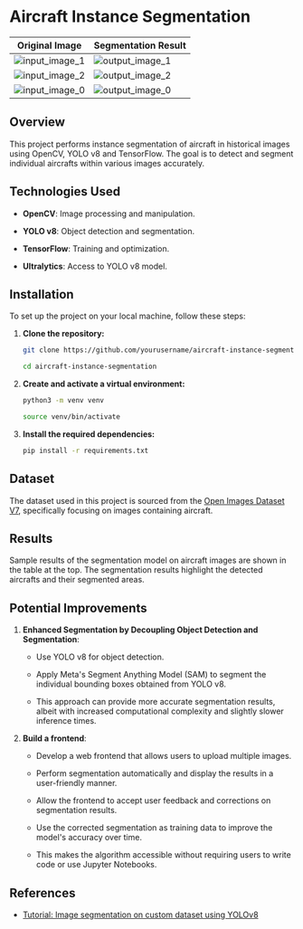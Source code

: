 # Aircraft Instance Segmentation

| Original Image | Segmentation Result |
|----------------|---------------------|
| ![input_image_1](https://github.com/user-attachments/assets/21b8dafa-4883-436e-9ff0-6f9a226670da) | ![output_image_1](https://github.com/user-attachments/assets/a88cc8b2-e29b-483c-9a45-c2d054d1ed73) |
| ![input_image_2](https://github.com/user-attachments/assets/9e2706c1-db03-4372-af5b-2cd47333fb5a) | ![output_image_2](https://github.com/user-attachments/assets/17e8055a-af15-4337-8149-c52fbe95a9e7) |
| ![input_image_0](https://github.com/user-attachments/assets/e27e84d5-6c3a-4002-9d15-0f18a9140d11) | ![output_image_0](https://github.com/user-attachments/assets/8c7697bc-07de-472c-9694-311ea5c711f9) |


## Overview
This project performs instance segmentation of aircraft in historical images using OpenCV, YOLO v8 and TensorFlow. The goal is to detect and segment individual aircrafts within various images accurately.

## Technologies Used
- **OpenCV**: Image processing and manipulation.

- **YOLO v8**: Object detection and segmentation.

- **TensorFlow**: Training and optimization.

- **Ultralytics**: Access to YOLO v8 model.

## Installation

To set up the project on your local machine, follow these steps:

1. **Clone the repository:**

   ```bash
   git clone https://github.com/yourusername/aircraft-instance-segmentation.git
   
   cd aircraft-instance-segmentation
   ```

2. **Create and activate a virtual environment:**

   ```bash
   python3 -m venv venv
   
   source venv/bin/activate
   ```

3. **Install the required dependencies:**

   ```bash
   pip install -r requirements.txt
   ```

## Dataset

The dataset used in this project is sourced from the [Open Images Dataset V7](https://storage.googleapis.com/openimages/web/index.html), specifically focusing on images containing aircraft.

## Results

Sample results of the segmentation model on aircraft images are shown in the table at the top. The segmentation results highlight the detected aircrafts and their segmented areas.

## Potential Improvements

1. **Enhanced Segmentation by Decoupling Object Detection and Segmentation**:

   - Use YOLO v8 for object detection.

   - Apply Meta's Segment Anything Model (SAM) to segment the individual bounding boxes obtained from YOLO v8.

   - This approach can provide more accurate segmentation results, albeit with increased computational complexity and slightly slower inference times.

3. **Build a frontend**:
   - Develop a web frontend that allows users to upload multiple images.

   - Perform segmentation automatically and display the results in a user-friendly manner.

   - Allow the frontend to accept user feedback and corrections on segmentation results.

   - Use the corrected segmentation as training data to improve the model's accuracy over time.

   - This makes the algorithm accessible without requiring users to write code or use Jupyter Notebooks.

## References

- [Tutorial: Image segmentation on custom dataset using YOLOv8](https://www.youtube.com/watch?v=aVKGjzAUHz0)
